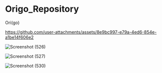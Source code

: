 # Origo_Repository
Ori(go)

https://github.com/user-attachments/assets/8e9bc997-e79a-4ed6-854e-a1be14f606e2


![Screenshot (526)](https://github.com/user-attachments/assets/e25e088c-9512-4d24-9e1a-9a56b376a639)


![Screenshot (527)](https://github.com/user-attachments/assets/aba22ba6-daa8-4a3b-b498-0c8a5a5a1d13)


![Screenshot (530)](https://github.com/user-attachments/assets/9bb93ad6-119f-47a2-b347-a0a2234bcdbe)


